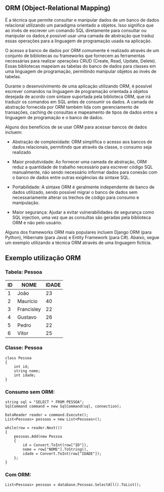 ## ORM (Object-Relational Mapping) 
  
É a técnica que permite consultar e manipular dados de um banco de dados relacional utilizando um paradigma orientado a objetos. Isso significa que ao invés de escrever um comando SQL diretamente para consultar ou manipular os dados,é possível usar uma camada de abstração que traduz essas operações para a linguagem de programação usada na aplicação.

O acesso a banco de dados por ORM comumente é realizado através de um conjunto de bibliotecas ou frameworks que fornecem as ferramentas necessárias para realizar operações CRUD (Create, Read, Update, Delete). Essas bibliotecas mapeiam as tabelas do banco de dados para classes em uma linguagem de programação, permitindo manipular objetos ao invés de tabelas.

Durante o desenvolvimento de uma aplicação utilizando ORM, é possível escrever comandos na linguagem de programação orientada a objetos desejada de acordo com sintaxe suportada pela biblioteca ORM, que irá traduzir os comandos em SQL antes de consumir os dados. A camada de abstração fornecida por ORM também lida com gerenciamento de transações, caching de consultas e mapeamento de tipos de dados entre a linguagem de programação e o banco de dados.

Alguns dos benefícios de se usar ORM para acessar bancos de dados incluem:

-   Abstração de complexidade: ORM simplifica o acesso aos bancos de dados relacionais, permitindo que através da classe, o consumo seja realizado
    
-   Maior produtividade: Ao fornecer uma camada de abstração, ORM reduz a quantidade de trabalho necessário para escrever código SQL manualmente, não sendo necessário informar dados para conexão com o banco de dados entre outras exigências da sintaxe SQL.

-   Portabilidade: A sintaxe ORM é geralmente independente de banco de dados utilizado, sendo possível migrar o banco de dados sem necessariamente alterar os trechos de código para consumo e manipulação.
    
-   Maior segurança: Ajudar a evitar vulnerabilidades de segurança como SQL injection, uma vez que as consultas são geradas pela biblioteca ORM e não pelo usuário.
    
Alguns dos frameworks ORM mais populares incluem Django ORM (para Python), Hibernate (para Java) e Entity Framework (para C#). Abaixo, segue um exemplo utilizando a técnica ORM através de uma linguagem fictícia.

## Exemplo utilização ORM

### Tabela: Pessoa
|ID   | NOME	| IDADE | 
| ---- | ---- | ---- | 
|1 | João | 23 |
|2 | Maurício | 40 |
|3 | Francisley | 22 |
|4 | Gustavo | 26 |
|5 | Pedro | 22 |
|6 | Vítor | 25 |


### Classe: Pessoa
```
class Pessoa
{
    int id;
    string nome;
    int idade;
}
```

### Consumo sem ORM:
```
string sql = "SELECT * FROM PESSOA";
SqlCommand command = new SqlCommand(sql, connection);

DataReader reader = command.Execute();
List<Pessoas> pessoas = new List<Pessoas>();

while(row = reader.Next())
{
    pessoas.Add(new Pessoa
    {
        id = Convert.ToInt(row["ID"]),
        nome = row["NOME"].ToString(),
        idade = Convert.ToInt(row["IDADE"]);
    };
}

```
### Com ORM:
```
List<Pessoas> pessoas = database.Pessoas.SelectAll().ToList();
```
